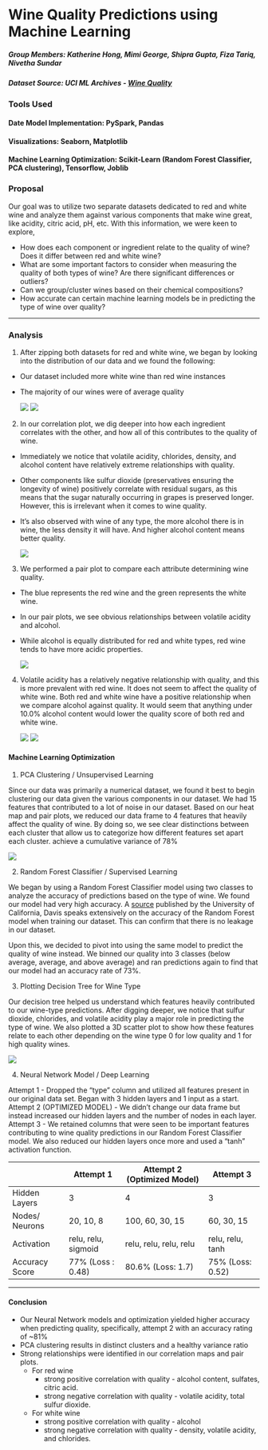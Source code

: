 # Wine Quality Predictions using Machine Learning

##### Group Members: Katherine Hong, Mimi George, Shipra Gupta, Fiza Tariq, Nivetha Sundar

##### Dataset Source: UCI ML Archives - [Wine Quality](https://archive.ics.uci.edu/dataset/186/wine+quality)

### Tools Used
#### Date Model Implementation: PySpark, Pandas
#### Visualizations: Seaborn, Matplotlib
#### Machine Learning Optimization: Scikit-Learn (Random Forest Classifier, PCA clustering), Tensorflow, Joblib

### Proposal

Our goal was to utilize two separate datasets dedicated to red and white wine and analyze them against various components that make wine great, like acidity, citric acid, pH, etc. With this information, we were keen to explore,

- How does each component or ingredient relate to the quality of wine? Does it differ between red and white wine?
- What are some important factors to consider when measuring the quality of both types of wine? Are there significant differences or outliers?
- Can we group/cluster wines based on their chemical compositions? 
- How accurate can certain machine learning models be in predicting the type of wine over quality?

---

### Analysis

1. After zipping both datasets for red and white wine, we began by looking into the distribution of our data and we found the following: 
- Our dataset included more white wine than red wine instances
- The majority of our wines were of average quality

  <img src="https://github.com/ShipraGupta16/Wine-quality/blob/main/Images/wine_count.png">
  <img src="https://github.com/ShipraGupta16/Wine-quality/blob/main/Images/wine_quality_distribution.png">

2. In our correlation plot, we dig deeper into how each ingredient correlates with the other, and how all of this contributes to the quality of wine.

- Immediately we notice that volatile acidity, chlorides, density, and alcohol content have relatively extreme relationships with quality.
- Other components like sulfur dioxide (preservatives ensuring the longevity of wine) positively correlate with residual sugars, as this means that the sugar naturally occurring in grapes is preserved longer. However, this is irrelevant when it comes to wine quality.
- It’s also observed with wine of any type, the more alcohol there is in wine, the less density it will have. And higher alcohol content means better quality.

    <img src="https://github.com/ShipraGupta16/Wine-quality/blob/main/Images/wine_correlation.png">

3. We performed a pair plot to compare each attribute determining wine quality.
- The blue represents the red wine and the green represents the white wine.
- In our pair plots, we see obvious relationships between volatile acidity and alcohol.
- While alcohol is equally distributed for red and white types, red wine tends to have more acidic properties.

    <img src="https://github.com/ShipraGupta16/Wine-quality/blob/main/Images/wine_pairplot.png">

4. Volatile acidity has a relatively negative relationship with quality, and this is more prevalent with red wine. It does not seem to affect the quality of white wine. Both red and white wine have a positive relationship when we compare alcohol against quality. It would seem that anything under 10.0% alcohol content would lower the quality score of both red and white wine.

    <img src="https://github.com/ShipraGupta16/Wine-quality/blob/main/Images/wine_lineplot_volatile%20acidity.png">
    <img src="https://github.com/ShipraGupta16/Wine-quality/blob/main/Images/wine_lineplot_alcohol.png">

#### Machine Learning Optimization

1. PCA Clustering / Unsupervised Learning

Since our data was primarily a numerical dataset, we found it best to begin clustering our data given the various components in our dataset. We had 15 features that contributed to a lot of noise in our dataset. Based on our heat map and pair plots, we reduced our data frame to 4 features that heavily affect the quality of wine. By doing so, we 
see clear distinctions between each cluster that allow us to categorize how different features set apart each cluster.
achieve a cumulative variance of 78%

<img src="https://github.com/ShipraGupta16/Wine-quality/blob/main/Images/wine_pca_clustering.png">
    
2. Random Forest Classifier / Supervised Learning

We began by using a Random Forest Classifier model using two classes to analyze the accuracy of predictions based on the type of wine. We found our model had very high accuracy. A [source](file:///Users/nivethasundar/Downloads/SDPIT2022-400-408.pdf) published by the University of California, Davis speaks extensively on the accuracy of the Random Forest model when training our dataset. This can confirm that there is no leakage in our dataset.

Upon this, we decided to pivot into using the same model to predict the quality of wine instead. We binned our quality into 3 classes (below average, average, and above average) and ran predictions again to find that our model had an accuracy rate of 73%.

3. Plotting Decision Tree for Wine Type

Our decision tree helped us understand which features heavily contributed to our wine-type predictions. After digging deeper, we notice that sulfur dioxide, chlorides, and volatile acidity play a major role in predicting the type of wine.
We also plotted a 3D scatter plot to show how these features relate to each other depending on the wine type 0 for low quality and 1 for high quality wines.

<img src="https://github.com/ShipraGupta16/Wine-quality/blob/main/Images/wine_decision_tree.png">

4. Neural Network Model / Deep Learning

Attempt 1 - Dropped the “type” column and utilized all features present in our original data set.
Began with 3 hidden layers and 1 input as a start.
Attempt 2 (OPTIMIZED MODEL) - We didn’t change our data frame but instead increased our hidden layers and the number of nodes in each layer.
Attempt 3 - We retained columns that were seen to be important features contributing to wine quality predictions in our Random Forest Classifier model. We also reduced our hidden layers once more and used a “tanh” activation function.

|  | Attempt 1 | Attempt 2 (Optimized Model) | Attempt 3 |
| --------- | --------- | --------- | --------- |
| Hidden Layers | 3| 4 |3 |
| Nodes/ Neurons| 20, 10, 8 | 100, 60, 30, 15 | 60, 30, 15 |
| Activation | relu, relu, sigmoid| relu, relu, relu, relu | relu, relu, tanh |
| Accuracy Score| 77% (Loss : 0.48) | 80.6% (Loss: 1.7) | 75% (Loss: 0.52) |

---

#### Conclusion

- Our Neural Network models and optimization yielded higher accuracy when predicting quality, specifically, attempt 2 with an accuracy rating of ~81%
- PCA clustering results in distinct clusters and a healthy variance ratio
- Strong relationships were identified in our correlation maps and pair plots.
    - For red wine
        - strong positive correlation with quality - alcohol content, sulfates, citric acid.
        - strong negative correlation with quality - volatile acidity, total sulfur dioxide.
    - For white wine
        - strong positive correlation with quality - alcohol
        - strong negative correlation with quality - density, volatile acidity, and chlorides.
